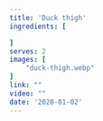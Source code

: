 ```yaml
---
title: 'Duck thigh'
ingredients: [

]
serves: 2
images: [
    "duck-thigh.webp"
]
link: ""
video: ""
date: '2020-01-02'
---
```


